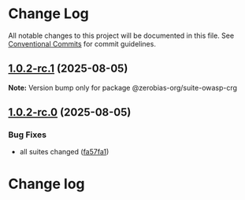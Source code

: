 # Change Log

All notable changes to this project will be documented in this file.
See [Conventional Commits](https://conventionalcommits.org) for commit guidelines.

## [1.0.2-rc.1](https://github.com/zerobias-org/suite/compare/@zerobias-org/suite-owasp-crg@1.0.2-rc.0...@zerobias-org/suite-owasp-crg@1.0.2-rc.1) (2025-08-05)

**Note:** Version bump only for package @zerobias-org/suite-owasp-crg





## [1.0.2-rc.0](https://github.com/zerobias-org/suite/compare/@zerobias-org/suite-owasp-crg@1.0.1...@zerobias-org/suite-owasp-crg@1.0.2-rc.0) (2025-08-05)


### Bug Fixes

* all suites changed ([fa57fa1](https://github.com/zerobias-org/suite/commit/fa57fa1af7628003297df46b2d7740fe95bd2666))





# Change log

